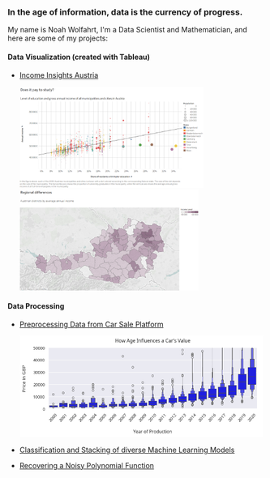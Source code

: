### In the age of information, data is the currency of progress.

My name is Noah Wolfahrt, I'm a Data Scientist and Mathematician, and here are some of my projects:

#### Data Visualization (created with Tableau)

* [Income Insights Austria](https://github.com/wolfno/Data-Visualization)

  <img src="https://github.com/wolfno/Data-Visualization/blob/main/Education%20and%20Income.png" height="200" />
  <img src="https://github.com/wolfno/Data-Visualization/blob/main/Income%20by%20Districts.png" height="200" />

#### Data Processing

* [Preprocessing Data from Car Sale Platform](https://github.com/wolfno/Data-Preprocessing/tree/main/UK%20Car%20Sales)

  <img src="https://github.com/wolfno/Data-Preprocessing/blob/main/UK%20Car%20Sales/car_age.png" width="500" height="200" />

* [Classification and Stacking of diverse Machine Learning Models](https://github.com/wolfno/Model-Building/tree/main/Forest%20Cover%20Prediction)

* [Recovering a Noisy Polynomial Function](https://github.com/wolfno/Model-Building/tree/main/Polynomial%20Regression)

